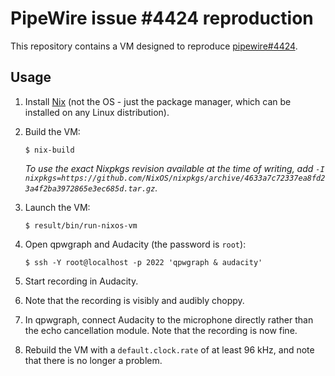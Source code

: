 # PipeWire issue #4424 reproduction

This repository contains a VM designed to reproduce [pipewire#4424](https://gitlab.freedesktop.org/pipewire/pipewire/-/issues/4424).

## Usage

1. Install [Nix](https://nixos.org/download) (not the OS - just the package manager, which can be installed on any Linux distribution).

2. Build the VM:

   ```console
   $ nix-build
   ```

   _To use the exact Nixpkgs revision available at the time of writing, add `-I nixpkgs=https://github.com/NixOS/nixpkgs/archive/4633a7c72337ea8fd23a4f2ba3972865e3ec685d.tar.gz`._

3. Launch the VM:

   ```console
   $ result/bin/run-nixos-vm
   ```

4. Open qpwgraph and Audacity (the password is `root`):

   ```console
   $ ssh -Y root@localhost -p 2022 'qpwgraph & audacity'
   ```

5. Start recording in Audacity.

6. Note that the recording is visibly and audibly choppy.

7. In qpwgraph, connect Audacity to the microphone directly rather than the echo
   cancellation module. Note that the recording is now fine.

8. Rebuild the VM with a `default.clock.rate` of at least 96 kHz, and note that
   there is no longer a problem.